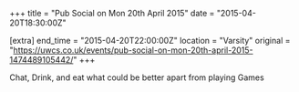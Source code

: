 +++
title = "Pub Social on Mon 20th April 2015"
date = "2015-04-20T18:30:00Z"

[extra]
end_time = "2015-04-20T22:00:00Z"
location = "Varsity"
original = "https://uwcs.co.uk/events/pub-social-on-mon-20th-april-2015-1474489105442/"
+++

Chat, Drink, and eat what could be better apart from playing Games

